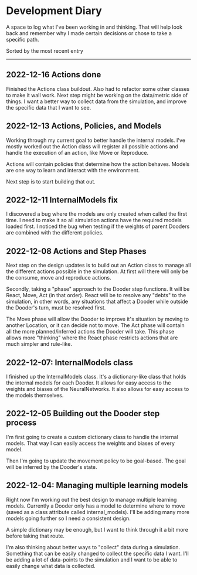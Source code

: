 # Development Diary

A space to log what I've been working in and thinking. That will help look back and remember why I made certain decisions or chose to take a specific path.

Sorted by the most recent entry

---

## 2022-12-16 Actions done

Finished the Actions class buildout. Also had to refactor some other classes to make it wall work. Next step might be working on the data/metric side of things. I want a better way to collect data from the simulation, and improve the specific data that I want to see.  

## 2022-12-13 Actions, Policies, and Models

Working through my current goal to better handle the internal models. I've mostly worked out the Action class will register all possible actions and handle the execution of an action, like Move or Reproduce.

Actions will contain policies that determine how the action behaves. Models are one way to learn and interact with the environment.

Next step is to start building that out.

## 2022-12-11 InternalModels fix

I discovered a bug where the models are only created when called the first time. I need to make it so all simulation actions have the required models loaded first. I noticed the bug when testing if the weights of parent Dooders are combined with the different policies.

## 2022-12-08 Actions and Step Phases

Next step on the design updates is to build out an Action class to manage all the different actions possible in the simulation. At first will there will only be the consume, move and reproduce actions.

Secondly, taking a "phase" approach to the Dooder step functions. It will be React, Move, Act (in that order). React will be to resolve any "debts" to the simulation, in other words, any situations that affect a Dooder while outside the Dooder's turn, must be resolved first.

The Move phase will allow the Dooder to improve it's situation by moving to another Location, or it can decide not to move. The Act phase will contain all the more planned/inferred actions the Dooder will take. This phase allows more "thinking" where the React phase restricts actions that are much simpler and rule-like.  

## 2022-12-07: InternalModels class

I finished up the InternalModels class. It's a dictionary-like class that holds the internal models for each Dooder. It allows for easy access to the weights and biases of the NeuralNetworks. It also allows for easy access to the models themselves.  

## 2022-12-05 Building out the Dooder step process

I'm first going to create a custom dictionary class to handle the internal models. That way I can easily access the weights and biases of every model.  

Then I'm going to update the movement policy to be goal-based. The goal will be inferred by the Dooder's state.  

## 2022-12-04: Managing multiple learning models

Right now I'm working out the best design to manage multiple learning models. Currently a Dooder only has a model to determine where to move (saved as a class attribute called internal_models). I'll be adding many more models going further so I need a consistent design.  

A simple dictionary may be enough, but I want to think through it a bit more before taking that route.

I'm also thinking about better ways to "collect" data during a simulation. Something that can be easily changed to collect the specific data I want. I'll be adding a lot of data-points to the simulation and I want to be able to easily change what data is collected.  
